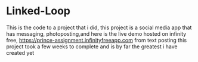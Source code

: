 # Linked-Loop
This is the code to a project that i did, this project is a social media app that has messaging, photoposting,and  here is the live demo hosted on infinity free,  https://prince-assignment.infinityfreeapp.com        from text posting this project took a few weeks to complete and is by far the greatest i have created yet
